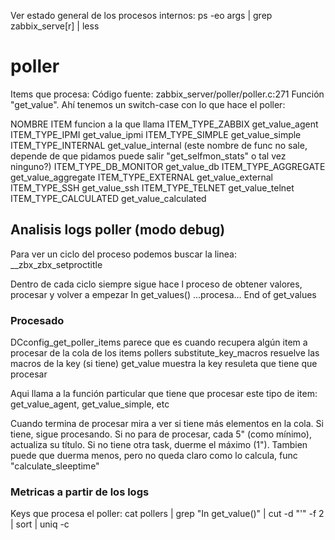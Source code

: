 Ver estado general de los procesos internos:
ps -eo args | grep zabbix_serve[r] | less


# poller
Items que procesa:
  Código fuente: zabbix_server/poller/poller.c:271
  Función "get_value".
  Ahí tenemos un switch-case con lo que hace el poller:

NOMBRE ITEM           funcion a la que llama
ITEM_TYPE_ZABBIX      get_value_agent
ITEM_TYPE_IPMI        get_value_ipmi
ITEM_TYPE_SIMPLE      get_value_simple
ITEM_TYPE_INTERNAL    get_value_internal (este nombre de func no sale, depende de que pidamos puede salir "get_selfmon_stats" o tal vez ninguno?)
ITEM_TYPE_DB_MONITOR  get_value_db
ITEM_TYPE_AGGREGATE   get_value_aggregate
ITEM_TYPE_EXTERNAL    get_value_external
ITEM_TYPE_SSH         get_value_ssh
ITEM_TYPE_TELNET      get_value_telnet
ITEM_TYPE_CALCULATED  get_value_calculated


## Analisis logs poller (modo debug)
Para ver un ciclo del proceso podemos buscar la linea:
__zbx_zbx_setproctitle

Dentro de cada ciclo siempre sigue hace l proceso de obtener valores, procesar y volver a empezar
In get_values()
...procesa...
End of get_values


### Procesado
DCconfig_get_poller_items
  parece que es cuando recupera algún item a procesar de la cola de los items pollers
substitute_key_macros
  resuelve las macros de la key (si tiene)
get_value
  muestra la key resuleta que tiene que procesar

Aqui llama a la función particular que tiene que procesar este tipo de item: get_value_agent, get_value_simple, etc

Cuando termina de procesar mira a ver si tiene más elementos en la cola.
Si tiene, sigue procesando.
Si no para de procesar, cada 5" (como mínimo), actualiza su título.
Si no tiene otra task, duerme el máximo (1").
Tambien puede que duerma menos, pero no queda claro como lo calcula, func "calculate_sleeptime"


### Metricas a partir de los logs
Keys que procesa el poller:
cat pollers | grep "In get_value()" | cut -d "'" -f 2 | sort | uniq -c
